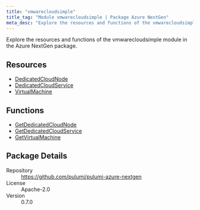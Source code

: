 ```yaml
---
title: "vmwarecloudsimple"
title_tag: "Module vmwarecloudsimple | Package Azure NextGen"
meta_desc: "Explore the resources and functions of the vmwarecloudsimple module in the Azure NextGen package."
---
```


<!-- WARNING: this file was generated by Pulumi Docs Generator. -->
<!-- Do not edit by hand unless you're certain you know what you are doing! -->

Explore the resources and functions of the vmwarecloudsimple module in the Azure NextGen package.

<h2 id="resources">Resources</h2>
<ul class="api">
    <li><a href="dedicatedcloudnode" title="DedicatedCloudNode"><span class="symbol resource"></span>DedicatedCloudNode</a></li>
    <li><a href="dedicatedcloudservice" title="DedicatedCloudService"><span class="symbol resource"></span>DedicatedCloudService</a></li>
    <li><a href="virtualmachine" title="VirtualMachine"><span class="symbol resource"></span>VirtualMachine</a></li>
</ul>

<h2 id="functions">Functions</h2>
<ul class="api">
    <li><a href="getdedicatedcloudnode" title="GetDedicatedCloudNode"><span class="symbol function"></span>GetDedicatedCloudNode</a></li>
    <li><a href="getdedicatedcloudservice" title="GetDedicatedCloudService"><span class="symbol function"></span>GetDedicatedCloudService</a></li>
    <li><a href="getvirtualmachine" title="GetVirtualMachine"><span class="symbol function"></span>GetVirtualMachine</a></li>
</ul>

<h2 id="package-details">Package Details</h2>
<dl class="package-details">
	<dt>Repository</dt>
	<dd><a href="https://github.com/pulumi/pulumi-azure-nextgen">https://github.com/pulumi/pulumi-azure-nextgen</a></dd>
	<dt>License</dt>
	<dd>Apache-2.0</dd>
	<dt>Version</dt>
	<dd>0.7.0</dd>
</dl>

